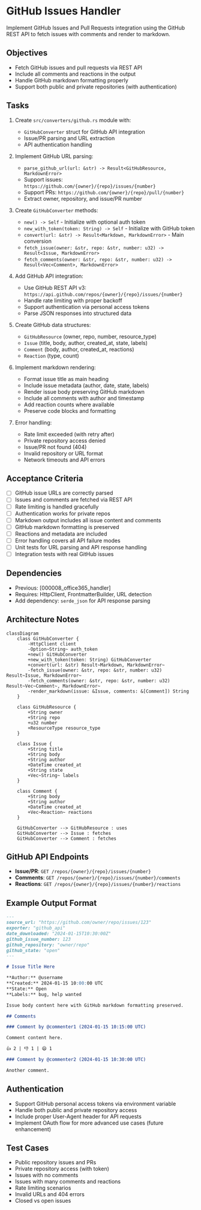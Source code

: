 # GitHub Issues Handler

Implement GitHub Issues and Pull Requests integration using the GitHub REST API to fetch issues with comments and render to markdown.

## Objectives

- Fetch GitHub issues and pull requests via REST API
- Include all comments and reactions in the output
- Handle GitHub markdown formatting properly
- Support both public and private repositories (with authentication)

## Tasks

1. Create `src/converters/github.rs` module with:
   - `GitHubConverter` struct for GitHub API integration
   - Issue/PR parsing and URL extraction
   - API authentication handling

2. Implement GitHub URL parsing:
   - `parse_github_url(url: &str) -> Result<GitHubResource, MarkdownError>`
   - Support issues: `https://github.com/{owner}/{repo}/issues/{number}`
   - Support PRs: `https://github.com/{owner}/{repo}/pull/{number}`
   - Extract owner, repository, and issue/PR number

3. Create `GitHubConverter` methods:
   - `new() -> Self` - Initialize with optional auth token
   - `new_with_token(token: String) -> Self` - Initialize with GitHub token
   - `convert(url: &str) -> Result<Markdown, MarkdownError>` - Main conversion
   - `fetch_issue(owner: &str, repo: &str, number: u32) -> Result<Issue, MarkdownError>`
   - `fetch_comments(owner: &str, repo: &str, number: u32) -> Result<Vec<Comment>, MarkdownError>`

4. Add GitHub API integration:
   - Use GitHub REST API v3: `https://api.github.com/repos/{owner}/{repo}/issues/{number}`
   - Handle rate limiting with proper backoff
   - Support authentication via personal access tokens
   - Parse JSON responses into structured data

5. Create GitHub data structures:
   - `GitHubResource` (owner, repo, number, resource_type)
   - `Issue` (title, body, author, created_at, state, labels)
   - `Comment` (body, author, created_at, reactions)
   - `Reaction` (type, count)

6. Implement markdown rendering:
   - Format issue title as main heading
   - Include issue metadata (author, date, state, labels)
   - Render issue body preserving GitHub markdown
   - Include all comments with author and timestamp
   - Add reaction counts where available
   - Preserve code blocks and formatting

7. Error handling:
   - Rate limit exceeded (with retry after)
   - Private repository access denied
   - Issue/PR not found (404)
   - Invalid repository or URL format
   - Network timeouts and API errors

## Acceptance Criteria

- [ ] GitHub issue URLs are correctly parsed
- [ ] Issues and comments are fetched via REST API
- [ ] Rate limiting is handled gracefully
- [ ] Authentication works for private repos
- [ ] Markdown output includes all issue content and comments
- [ ] GitHub markdown formatting is preserved
- [ ] Reactions and metadata are included
- [ ] Error handling covers all API failure modes
- [ ] Unit tests for URL parsing and API response handling
- [ ] Integration tests with real GitHub issues

## Dependencies

- Previous: [000008_office365_handler]
- Requires: HttpClient, FrontmatterBuilder, URL detection
- Add dependency: `serde_json` for API response parsing

## Architecture Notes

```mermaid
classDiagram
    class GitHubConverter {
        -HttpClient client
        -Option~String~ auth_token
        +new() GitHubConverter
        +new_with_token(token: String) GitHubConverter
        +convert(url: &str) Result~Markdown, MarkdownError~
        -fetch_issue(owner: &str, repo: &str, number: u32) Result~Issue, MarkdownError~
        -fetch_comments(owner: &str, repo: &str, number: u32) Result~Vec~Comment~, MarkdownError~
        -render_markdown(issue: &Issue, comments: &[Comment]) String
    }
    
    class GitHubResource {
        +String owner
        +String repo
        +u32 number
        +ResourceType resource_type
    }
    
    class Issue {
        +String title
        +String body
        +String author
        +DateTime created_at
        +String state
        +Vec~String~ labels
    }
    
    class Comment {
        +String body
        +String author
        +DateTime created_at
        +Vec~Reaction~ reactions
    }
    
    GitHubConverter --> GitHubResource : uses
    GitHubConverter --> Issue : fetches
    GitHubConverter --> Comment : fetches
```

## GitHub API Endpoints

- **Issue/PR**: `GET /repos/{owner}/{repo}/issues/{number}`
- **Comments**: `GET /repos/{owner}/{repo}/issues/{number}/comments`
- **Reactions**: `GET /repos/{owner}/{repo}/issues/{number}/reactions`

## Example Output Format

```markdown
---
source_url: "https://github.com/owner/repo/issues/123"
exporter: "github_api"
date_downloaded: "2024-01-15T10:30:00Z"
github_issue_number: 123
github_repository: "owner/repo"
github_state: "open"
---

# Issue Title Here

**Author:** @username  
**Created:** 2024-01-15 10:00:00 UTC  
**State:** Open  
**Labels:** bug, help wanted  

Issue body content here with GitHub markdown formatting preserved.

## Comments

### Comment by @commenter1 (2024-01-15 10:15:00 UTC)

Comment content here.

👍 2 | 👎 1 | 😄 1

### Comment by @commenter2 (2024-01-15 10:30:00 UTC)

Another comment.
```

## Authentication

- Support GitHub personal access tokens via environment variable
- Handle both public and private repository access
- Include proper User-Agent header for API requests
- Implement OAuth flow for more advanced use cases (future enhancement)

## Test Cases

- Public repository issues and PRs
- Private repository access (with token)
- Issues with no comments
- Issues with many comments and reactions
- Rate limiting scenarios
- Invalid URLs and 404 errors
- Closed vs open issues